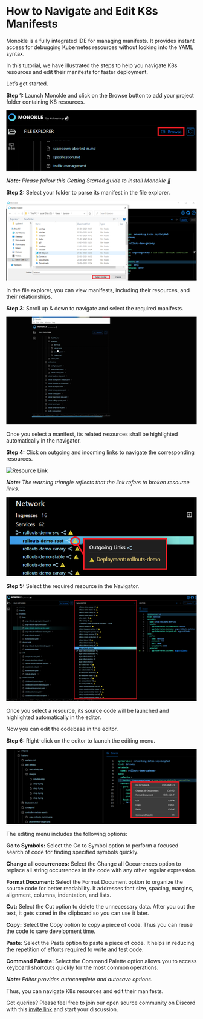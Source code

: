 # How to Navigate and Edit K8s Manifests


Monokle is a fully integrated IDE for managing manifests. It provides instant access for debugging Kubernetes resources without looking into the YAML syntax. 

In this tutorial, we have illustrated the steps to help you navigate K8s resources and edit their manifests for faster deployment. 

Let’s get started. 

**Step 1:** Launch Monokle and click on the Browse button to add your project folder containing K8 resources. 

![Browse](img/browse-1.png)

<em>**Note:** Please follow this Getting Started guide to install Monokle 🚀</em>

**Step 2:** Select your folder to parse its manifest in the file explorer. 

 ![Select Folder](img/select-folder-2.png)

In the file explorer, you can view manifests, including their resources, and their relationships.

**Step 3:** Scroll up & down to navigate and select the required manifests. 

 ![File Explorer](img/file-explorer-3.gif)

Once you select a manifest, its related resources shall be highlighted automatically in the navigator. 

**Step 4:** Click on outgoing and incoming links to navigate the corresponding resources. 

![Resource Link](img/resource-link-4.gif) 

<em>**Note:** The warning triangle reflects that the link refers to broken resource links.</em> 

 ![Broken Link](img/broken-link-5.png)

**Step 5:** Select the required resource in the Navigator. 

 ![Resources](img/resources-6.png) 

Once you select a resource, its source code will be launched and highlighted automatically in the editor. 

Now you can edit the codebase in the editor.

**Step 6:** Right-click on the editor to launch the editing menu.

 ![Command](img/command-7.png) 

The editing menu includes the following options:

**Go to Symbols:** Select the Go to Symbol option to perform a focused search of code for finding specified symbols quickly. 

**Change all occurrences:** Select the Change all Occurrences option to replace all string occurrences in the code with any other regular expression. 

**Format Document:** Select the Format Document option to organize the source code for better readability.  It addresses font size, spacing, margins, alignment, columns, indentation, and lists. 

**Cut:** Select the Cut option to delete the unnecessary data. After you cut the text, it gets stored in the clipboard so you can use it later. 

**Copy:** Select the Copy option to copy a piece of code. Thus you can reuse the code to save development time. 

**Paste:** Select the Paste option to paste a piece of code. It helps in reducing the repetition of efforts required to write and test code.     

**Command Palette:** Select the Command Palette option allows you to access keyboard shortcuts quickly for the most common operations. 

<em>**Note:** Editor provides autocomplete and autosave options.</em>

Thus, you can navigate K8s resources and edit their manifests.

Got queries? Please feel free to join our open source community on Discord with this [invite link](https://discord.gg/6zupCZFQbe) and start your discussion.

